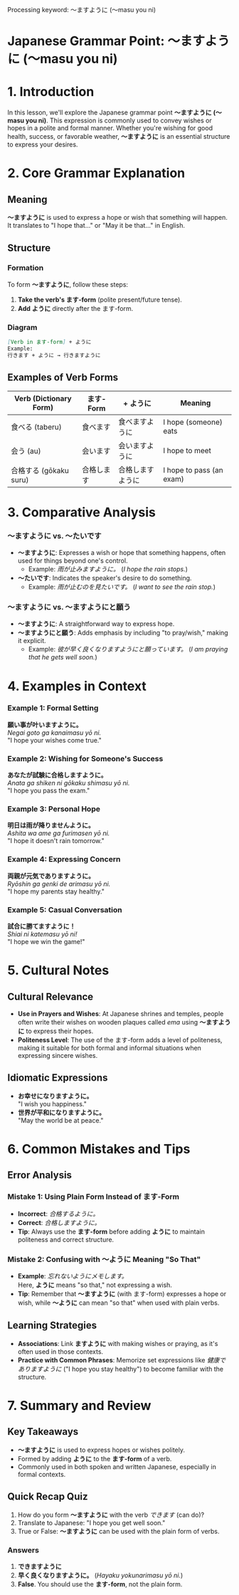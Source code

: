 Processing keyword: ～ますように (〜masu you ni)
# Japanese Grammar Point: ～ますように (〜masu you ni)
# 1. Introduction
In this lesson, we'll explore the Japanese grammar point **～ますように (〜masu you ni)**. This expression is commonly used to convey wishes or hopes in a polite and formal manner. Whether you're wishing for good health, success, or favorable weather, **～ますように** is an essential structure to express your desires.
# 2. Core Grammar Explanation
## Meaning
**～ますように** is used to express a hope or wish that something will happen. It translates to "I hope that..." or "May it be that..." in English.
## Structure
### Formation
To form **～ますように**, follow these steps:
1. **Take the verb's ます-form** (polite present/future tense).
2. **Add ように** directly after the ます-form.
### Diagram
```markdown
[Verb in ます-form] + ように
Example:
行きます + ように → 行きますように
```
## Examples of Verb Forms
| Verb (Dictionary Form) | ます-Form | + ように | Meaning                    |
|------------------------|-----------|---------|----------------------------|
| 食べる (taberu)         | 食べます    | 食べますように  | I hope (someone) eats       |
| 会う (au)              | 会います    | 会いますように  | I hope to meet             |
| 合格する (gōkaku suru)  | 合格します   | 合格しますように | I hope to pass (an exam)     |
# 3. Comparative Analysis
### ～ますように vs. ～たいです
- **～ますように**: Expresses a wish or hope that something happens, often used for things beyond one's control.
  - Example: *雨が止みますように。* (*I hope the rain stops.*)
- **～たいです**: Indicates the speaker's desire to do something.
  - Example: *雨が止むのを見たいです。* (*I want to see the rain stop.*)
### ～ますように vs. ～ますようにと願う
- **～ますように**: A straightforward way to express hope.
- **～ますようにと願う**: Adds emphasis by including "to pray/wish," making it explicit.
  - Example: *彼が早く良くなりますようにと願っています。* (*I am praying that he gets well soon.*)
# 4. Examples in Context
### Example 1: Formal Setting
**願い事が叶いますように。**  
*Negai goto ga kanaimasu yō ni.*  
"I hope your wishes come true."
### Example 2: Wishing for Someone's Success
**あなたが試験に合格しますように。**  
*Anata ga shiken ni gōkaku shimasu yō ni.*  
"I hope you pass the exam."
### Example 3: Personal Hope
**明日は雨が降りませんように。**  
*Ashita wa ame ga furimasen yō ni.*  
"I hope it doesn't rain tomorrow."
### Example 4: Expressing Concern
**両親が元気でありますように。**  
*Ryōshin ga genki de arimasu yō ni.*  
"I hope my parents stay healthy."
### Example 5: Casual Conversation
**試合に勝てますように！**  
*Shiai ni katemasu yō ni!*  
"I hope we win the game!"
# 5. Cultural Notes
## Cultural Relevance
- **Use in Prayers and Wishes**: At Japanese shrines and temples, people often write their wishes on wooden plaques called *ema* using **～ますように** to express their hopes.
- **Politeness Level**: The use of the ます-form adds a level of politeness, making it suitable for both formal and informal situations when expressing sincere wishes.
## Idiomatic Expressions
- **お幸せになりますように。**  
  "I wish you happiness."
- **世界が平和になりますように。**  
  "May the world be at peace."
# 6. Common Mistakes and Tips
## Error Analysis
### Mistake 1: Using Plain Form Instead of ます-Form
- **Incorrect**: *合格するように。*
- **Correct**: *合格しますように。*
- **Tip**: Always use the **ます-form** before adding **ように** to maintain politeness and correct structure.
### Mistake 2: Confusing with 〜ように Meaning "So That"
- **Example**: *忘れないようにメモします。*  
  Here, **ように** means "so that," not expressing a wish.
- **Tip**: Remember that **～ますように** (with ます-form) expresses a hope or wish, while **〜ように** can mean "so that" when used with plain verbs.
## Learning Strategies
- **Associations**: Link **ますように** with making wishes or praying, as it's often used in those contexts.
- **Practice with Common Phrases**: Memorize set expressions like *健康でありますように* ("I hope you stay healthy") to become familiar with the structure.
# 7. Summary and Review
## Key Takeaways
- **～ますように** is used to express hopes or wishes politely.
- Formed by adding **ように** to the **ます-form** of a verb.
- Commonly used in both spoken and written Japanese, especially in formal contexts.
## Quick Recap Quiz
1. How do you form **～ますように** with the verb *できます* (can do)?
2. Translate to Japanese: "I hope you get well soon."
3. True or False: **～ますように** can be used with the plain form of verbs.
### Answers
1. **できますように**
2. **早く良くなりますように。** (*Hayaku yokunarimasu yō ni.*)
3. **False**. You should use the **ます-form**, not the plain form.
